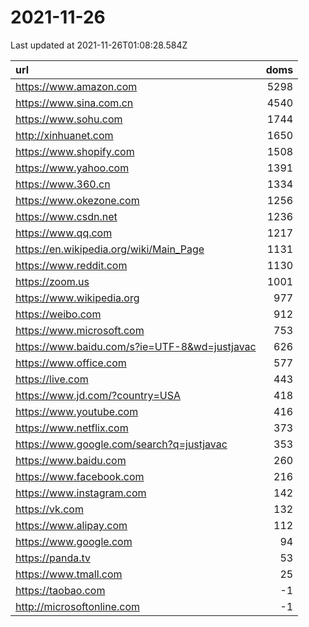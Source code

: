 # 2021-11-26

<!-- BEGIN -->
Last updated at 2021-11-26T01:08:28.584Z

url | doms
:- | -:
https://www.amazon.com | 5298
https://www.sina.com.cn | 4540
https://www.sohu.com | 1744
http://xinhuanet.com | 1650
https://www.shopify.com | 1508
https://www.yahoo.com | 1391
https://www.360.cn | 1334
https://www.okezone.com | 1256
https://www.csdn.net | 1236
https://www.qq.com | 1217
https://en.wikipedia.org/wiki/Main_Page | 1131
https://www.reddit.com | 1130
https://zoom.us | 1001
https://www.wikipedia.org | 977
https://weibo.com | 912
https://www.microsoft.com | 753
https://www.baidu.com/s?ie=UTF-8&wd=justjavac | 626
https://www.office.com | 577
https://live.com | 443
https://www.jd.com/?country=USA | 418
https://www.youtube.com | 416
https://www.netflix.com | 373
https://www.google.com/search?q=justjavac | 353
https://www.baidu.com | 260
https://www.facebook.com | 216
https://www.instagram.com | 142
https://vk.com | 132
https://www.alipay.com | 112
https://www.google.com | 94
https://panda.tv | 53
https://www.tmall.com | 25
https://taobao.com | -1
http://microsoftonline.com | -1
<!-- END -->
